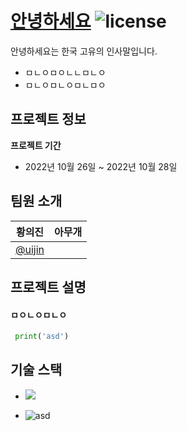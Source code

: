# [안녕하세요](https://github.com/uijin7/practice1) ![license](https://img.shields.io/badge/license-MIT-blue)

안녕하세요는 한국 고유의 인사말입니다.

* ㅁㄴㅇㅁㅇㄴㄴㅁㄴㅇ
* ㅁㄴㅇㅁㄴㅇㅁㄴㅁㅇ

## 프로젝트 정보

**프로젝트 기간**
* 2022년 10월 26일 ~ 2022년 10월 28일

## 팀원 소개
| 황의진 | 아무개 |
| --- | --- |
| [@uijin](https://github.com/uijin7/practice1) |

## 프로젝트 설명

#### ㅁㅇㄴㅇㅁㄴㅇ
```python
 print('asd')
 ```
 
 ## 기술 스택
 * <img src = "https://img.shields.io/badge/React-20232A?style=for-the-badge&logo=react&logoColor=61DAFB" >
 - ![asd](https://img.shields.io/badge/Spring-6DB33F?style=for-the-badge&logo=spring&logoColor=white)

